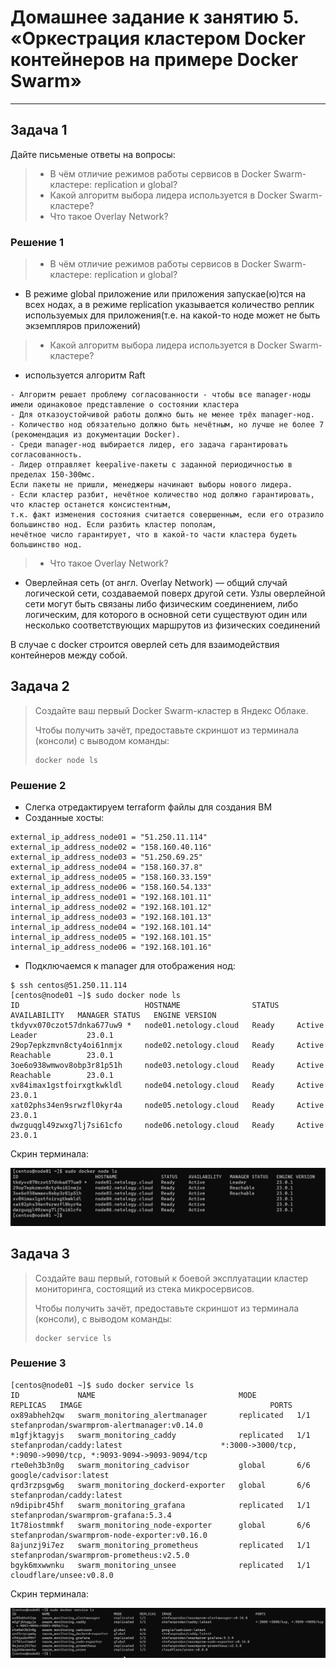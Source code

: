 # Домашнее задание к занятию 5. «Оркестрация кластером Docker контейнеров на примере Docker Swarm»

---

## Задача 1

Дайте письменые ответы на вопросы:
>
> - В чём отличие режимов работы сервисов в Docker Swarm-кластере: replication и global?
> - Какой алгоритм выбора лидера используется в Docker Swarm-кластере?
> - Что такое Overlay Network?

### Решение 1

> - В чём отличие режимов работы сервисов в Docker Swarm-кластере: replication и global?
- В режиме global приложение или приложения запускае(ю)тся на всех нодах, а в режиме replication указывается количество реплик используемых для приложения(т.е. на какой-то ноде может не быть экземпляров приложений)

> - Какой алгоритм выбора лидера используется в Docker Swarm-кластере?
- используется алгоритм Raft
```
- Алгоритм решает проблему согласованности - чтобы все manager-ноды имели одинаковое представление о состоянии кластера
- Для отказоустойчивой работы должно быть не менее трёх manager-нод.
- Количество нод обязательно должно быть нечётным, но лучше не более 7 (рекомендация из документации Docker).
- Среди manager-нод выбирается лидер, его задача гарантировать согласованность.
- Лидер отправляет keepalive-пакеты с заданной периодичностью в пределах 150-300мс. 
Если пакеты не пришли, менеджеры начинают выборы нового лидера.
- Если кластер разбит, нечётное количество нод должно гарантировать, что кластер останется консистентным, 
т.к. факт изменения состояния считается совершенным, если его отразило большинство нод. Если разбить кластер пополам,
нечётное число гарантирует, что в какой-то части кластера будеть большинство нод.
``` 
>- Что такое Overlay Network?
- Оверлейная сеть (от англ. Overlay Network) — общий случай логической сети, создаваемой поверх другой сети. Узлы оверлейной сети могут быть связаны либо физическим соединением, либо логическим, для которого в основной сети существуют один или несколько соответствующих маршрутов из физических соединений

В случае с docker строится оверлей сеть для взаимодействия контейнеров между собой.


## Задача 2
>
> Создайте ваш первый Docker Swarm-кластер в Яндекс Облаке.
> 
> Чтобы получить зачёт, предоставьте скриншот из терминала (консоли) с выводом команды:
> ```
> docker node ls
> ```

### Решение 2
- Слегка отредактируем terraform файлы для создания ВМ
- Созданные хосты:
```
external_ip_address_node01 = "51.250.11.114"
external_ip_address_node02 = "158.160.40.116"
external_ip_address_node03 = "51.250.69.25"
external_ip_address_node04 = "158.160.37.8"
external_ip_address_node05 = "158.160.33.159"
external_ip_address_node06 = "158.160.54.133"
internal_ip_address_node01 = "192.168.101.11"
internal_ip_address_node02 = "192.168.101.12"
internal_ip_address_node03 = "192.168.101.13"
internal_ip_address_node04 = "192.168.101.14"
internal_ip_address_node05 = "192.168.101.15"
internal_ip_address_node06 = "192.168.101.16"
```
- Подключаемся к manager для отображения нод:
```
$ ssh centos@51.250.11.114
[centos@node01 ~]$ sudo docker node ls
ID                            HOSTNAME                STATUS    AVAILABILITY   MANAGER STATUS   ENGINE VERSION
tkdyvx070czot57dnka677uw9 *   node01.netology.cloud   Ready     Active         Leader           23.0.1
29op7epkzmvn8cty4oi61nmjx     node02.netology.cloud   Ready     Active         Reachable        23.0.1
3oe6o938wmwov8obp3r81p51h     node03.netology.cloud   Ready     Active         Reachable        23.0.1
xv84imax1gstfoirxgtkwkldl     node04.netology.cloud   Ready     Active                          23.0.1
xat02phs34en9srwzfl0kyr4a     node05.netology.cloud   Ready     Active                          23.0.1
dwzguqgl49zwxg7lj7si61cfo     node06.netology.cloud   Ready     Active                          23.0.1
```
Скрин терминала:
<p align="center">
  <img  src="./scr/1.jpg">
</p>

## Задача 3
> 
> Создайте ваш первый, готовый к боевой эксплуатации кластер мониторинга, состоящий из стека микросервисов.
> 
> Чтобы получить зачёт, предоставьте скриншот из терминала (консоли), с выводом команды:
> ```
> docker service ls
> ```

### Решение 3
```
[centos@node01 ~]$ sudo docker service ls
ID             NAME                                MODE         REPLICAS   IMAGE                                          PORTS
ox89abheh2qw   swarm_monitoring_alertmanager       replicated   1/1        stefanprodan/swarmprom-alertmanager:v0.14.0
m1gfjktagyjs   swarm_monitoring_caddy              replicated   1/1        stefanprodan/caddy:latest                      *:3000->3000/tcp, *:9090->9090/tcp, *:9093-9094->9093-9094/tcp
rte0eh3b3n0g   swarm_monitoring_cadvisor           global       6/6        google/cadvisor:latest
qrd3rzpsgw6g   swarm_monitoring_dockerd-exporter   global       6/6        stefanprodan/caddy:latest
n9dipibr45hf   swarm_monitoring_grafana            replicated   1/1        stefanprodan/swarmprom-grafana:5.3.4
1t78iostmmkf   swarm_monitoring_node-exporter      global       6/6        stefanprodan/swarmprom-node-exporter:v0.16.0
8ajunzj9i7ez   swarm_monitoring_prometheus         replicated   1/1        stefanprodan/swarmprom-prometheus:v2.5.0
bgyk6mxwwnku   swarm_monitoring_unsee              replicated   1/1        cloudflare/unsee:v0.8.0
```
Скрин терминала:
<p align="center">
  <img  src="./scr/2.jpg">
</p>

